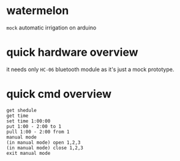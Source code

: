 # watermelon
`mock` automatic irrigation on arduino

# quick hardware overview
it needs only `HC-06` bluetooth module as it's just a mock prototype.

# quick cmd overview
```get time
get shedule
get time
set time 1:00:00
put 1:00 - 2:00 to 1
pull 1:00 - 2:00 from 1
manual mode
(in manual mode) open 1,2,3
(in manual mode) close 1,2,3
exit manual mode
